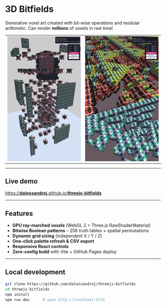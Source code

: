 # 3D Bitfields

Generative voxel art created with bit-wise operations and modular arithmetic. Can render **millions** of voxels in real time!

<div align="center">

| | |
|---|---|
| <img src="docs/img/3dbitfield1.PNG" width="320" alt="Bitfields screenshot 1" /> | <img src="docs/img/3dbitfield2.PNG" width="320" alt="Bitfields screenshot 2" /> |

</div>

---

## Live demo

[https://**dalessandroj**.github.io/**threejs-bitfields**](https://dalessandroj.github.io/threejs-bitfields)

---

## Features

* **GPU ray-marched voxels** (WebGL 2 + Three.js RawShaderMaterial)  
* **Bitwise Boolean patterns** – 256 truth tables × spatial permutations  
* **Dynamic grid sizing** (independent X / Y / Z)  
* **One-click palette refresh & CSV export**  
* **Responsive React controls** 
* **Zero-config build** with Vite + GitHub Pages deploy

---

## Local development

```bash
git clone https://github.com/dalessandroj/threejs-bitfields
cd threejs-bitfields
npm install
npm run dev      # open http://localhost:5173
